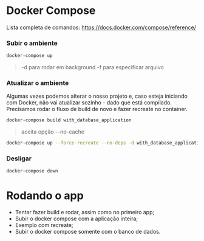# Docker Compose

Lista completa de comandos: https://docs.docker.com/compose/reference/

### Subir o ambiente

```sh
docker-compose up
```
> -d para rodar em background
> -f para especificar arquivo

### Atualizar o ambiente

Algumas vezes podemos alterar o nosso projeto e, caso esteja iniciando com Docker, não vai atualizar sozinho - dado que está compilado.
Precisamos rodar o fluxo de build de novo e fazer recreate no container.

```sh
docker-compose build with_database_application
```
> aceita opção --no-cache

```sh
docker-compose up --force-recreate --no-deps -d with_database_application
```

### Desligar

```sh
docker-compose down
```

# Rodando o app
 - Tentar fazer build e rodar, assim como no primeiro app;
 - Subir o docker compose com a aplicação inteira;
 - Exemplo com recreate;
 - Subir o docker compose somente com o banco de dados.
